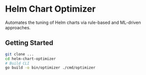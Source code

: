 # Helm Chart Optimizer

Automates the tuning of Helm charts via rule-based and ML-driven approaches.

## Getting Started

```bash
git clone ...
cd helm-chart-optimizer
# Build CLI
go build -o bin/optimizer ./cmd/optimizer
